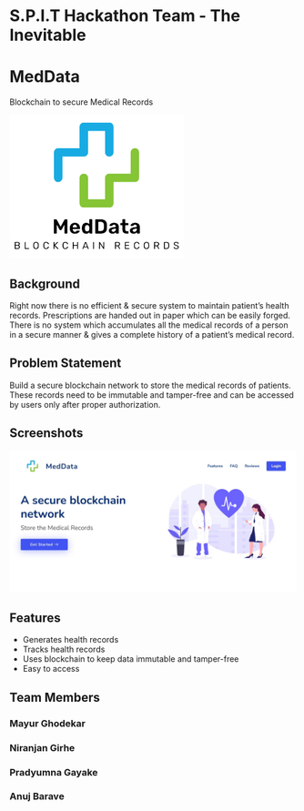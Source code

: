 # S.P.I.T Hackathon Team - The Inevitable
# MedData
Blockchain to secure Medical Records

![Logo](logo.png)

## Background
Right now there is no efficient & secure system to maintain patient’s
health records. Prescriptions are handed out in paper which can be easily forged. There
is no system which accumulates all the medical records of a person in a secure manner
& gives a complete history of a patient’s medical record.

## Problem Statement
Build a secure blockchain network to store the medical records of patients. These
records need to be immutable and tamper-free and can be accessed by users only after
proper authorization.


## Screenshots

![App Screenshot](https://github.com/MedDataPlus/The-Inevitable/blob/c62349407ae7d29639be77ca0cc5fa2f3bd3e16e/WhatsApp%20Image%202022-01-30%20at%206.34.14%20AM.jpeg)

## Features

- Generates health records
- Tracks health records
- Uses blockchain to keep data immutable and tamper-free
- Easy to access

## Team Members
### Mayur Ghodekar
### Niranjan Girhe
### Pradyumna Gayake
### Anuj Barave

